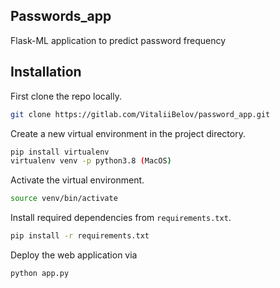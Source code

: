 ## Passwords_app

Flask-ML application to predict password frequency

## Installation

First clone the repo locally.
~~~bash
git clone https://gitlab.com/VitaliiBelov/password_app.git
~~~

Create a new virtual environment in the project directory.
~~~bash
pip install virtualenv
virtualenv venv -p python3.8 (MacOS)
~~~

Activate the virtual environment.
~~~bash
source venv/bin/activate
~~~

Install required dependencies from `requirements.txt`.

~~~bash
pip install -r requirements.txt
~~~

Deploy the web application via
~~~bash
python app.py
~~~

